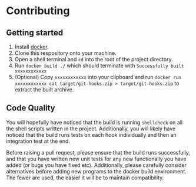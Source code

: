 # Contributing

## Getting started

1. Install [docker](https://docs.docker.com/install/).
1. Clone this respository onto your machine.
1. Open a shell terminal and `cd` into the root of the project directory.
1. Run `docker build ./` which should terminate with `Successfully built xxxxxxxxxxxx`
1. (Optional) Copy `xxxxxxxxxxxx` into your clipboard and run `docker run xxxxxxxxxxxx cat target/git-hooks.zip > target/git-hooks.zip` to extract the built archive.

## Code Quality

You will hopefully have noticed that the build is running `shellcheck` on all the shell scripts written in the project. Additionally, you will likely have noticed that the build runs tests on each hook individually and then an integration test at the end.

Before raising a pull request, please ensure that the build runs successfully, and that you have written new unit tests for any new functionally you have added (or bugs you have fixed etc). Additionally, please carefully consider alternatives before adding new programs to the docker build environment. The fewer are used, the easier it will be to maintain compatibility.
